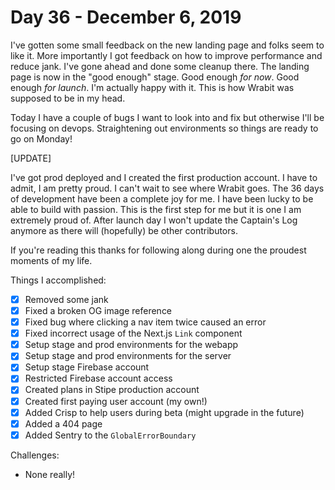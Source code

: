 # Day 36 - December 6, 2019

I've gotten some small feedback on the new landing page and folks seem to like it. More importantly I got feedback on how to improve performance and reduce jank. I've gone ahead and done some cleanup there. The landing page is now in the "good enough" stage. Good enough _for now_. Good enough _for launch_. I'm actually happy with it. This is how Wrabit was supposed to be in my head.

Today I have a couple of bugs I want to look into and fix but otherwise I'll be focusing on devops. Straightening out environments so things are ready to go on Monday!

[UPDATE]

I've got prod deployed and I created the first production account. I have to admit, I am pretty proud. I can't wait to see where Wrabit goes. The 36 days of development have been a complete joy for me. I have been lucky to be able to build with passion. This is the first step for me but it is one I am extremely proud of. After launch day I won't update the Captain's Log anymore as there will (hopefully) be other contributors.

If you're reading this thanks for following along during one the proudest moments of my life.

Things I accomplished:

- [x] Removed some jank
- [x] Fixed a broken OG image reference
- [x] Fixed bug where clicking a nav item twice caused an error
- [x] Fixed incorrect usage of the Next.js `Link` component
- [x] Setup stage and prod environments for the webapp
- [x] Setup stage and prod environments for the server
- [x] Setup stage Firebase account
- [x] Restricted Firebase account access
- [x] Created plans in Stipe production account
- [x] Created first paying user account (my own!)
- [x] Added Crisp to help users during beta (might upgrade in the future)
- [x] Added a 404 page
- [x] Added Sentry to the `GlobalErrorBoundary`

Challenges:

- None really!
